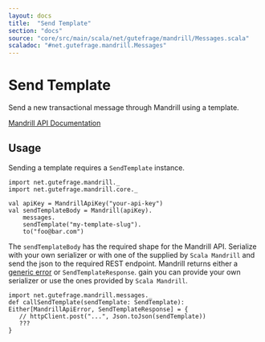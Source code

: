 ```yaml
---
layout: docs
title:  "Send Template"
section: "docs"
source: "core/src/main/scala/net/gutefrage/mandrill/Messages.scala"
scaladoc: "#net.gutefrage.mandrill.Messages"
---
```


# Send Template

Send a new transactional message through Mandrill using a template.

[Mandrill API Documentation](https://mandrillapp.com/api/docs/messages.JSON.html#method=send-template)

## Usage

Sending a template requires a `SendTemplate` instance. 

```tut:book:silent
import net.gutefrage.mandrill._
import net.gutefrage.mandrill.core._

val apiKey = MandrillApiKey("your-api-key")
val sendTemplateBody = Mandrill(apiKey).
    messages.
    sendTemplate("my-template-slug").
    to("foo@bar.com")
```

The `sendTemplateBody` has the required shape for the Mandrill API. Serialize with your own
serializer or with one of the supplied by `Scala Mandrill` and send the json to the required
REST endpoint. Mandrill returns either a [generic error](errors.html) or `SendTemplateResponse`.
gain you can provide your own serializer or use the ones provided by `Scala Mandrill`.

```tut:book:silent
import net.gutefrage.mandrill.messages._
def callSendTemplate(sendTemplate: SendTemplate): Either[MandrillApiError, SendTemplateResponse] = {
   // httpClient.post("...", Json.toJson(sendTemplate))
   ???
}
```

